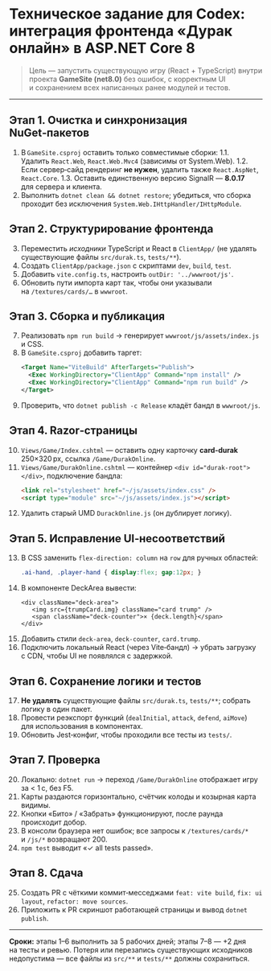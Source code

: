 # Техническое задание для Codex: интеграция фронтенда «Дурак онлайн» в ASP.NET Core 8

> Цель — запустить существующую игру (React + TypeScript) внутри проекта **GameSite (net8.0)** без ошибок, с корректным UI и сохранением всех написанных ранее модулей и тестов.

---

## Этап 1. Очистка и синхронизация NuGet‑пакетов

1. В `GameSite.csproj` оставить только совместимые сборки: 1.1. Удалить `React.Web`, `React.Web.Mvc4` (зависимы от System.Web). 1.2. Если сервер‑сайд рендеринг **не нужен**, удалить также `React.AspNet`, `React.Core`. 1.3. Оставить единственную версию SignalR — **8.0.17** для сервера и клиента.
2. Выполнить `dotnet clean && dotnet restore`; убедиться, что сборка проходит без исключения `System.Web.IHttpHandler/IHttpModule`.

## Этап 2. Структурирование фронтенда

3. Переместить *исходники* TypeScript и React в `ClientApp/` (не удалять существующие файлы `src/durak.ts`, `tests/**`).
4. Создать `ClientApp/package.json` с скриптами `dev`, `build`, `test`.
5. Добавить `vite.config.ts`, настроить `outDir: '../wwwroot/js'`.
6. Обновить пути импорта карт так, чтобы они указывали на `/textures/cards/…` в `wwwroot`.

## Этап 3. Сборка и публикация

7. Реализовать `npm run build` → генерирует `wwwroot/js/assets/index.js` и CSS.
8. В `GameSite.csproj` добавить таргет:
   ```xml
   <Target Name="ViteBuild" AfterTargets="Publish">
     <Exec WorkingDirectory="ClientApp" Command="npm install" />
     <Exec WorkingDirectory="ClientApp" Command="npm run build" />
   </Target>
   ```
9. Проверить, что `dotnet publish -c Release` кладёт бандл в `wwwroot/js`.

## Этап 4. Razor‑страницы

10. `Views/Game/Index.cshtml` — оставить одну карточку **card‑durak** 250×320 px, ссылка `/Game/DurakOnline`.
11. `Views/Game/DurakOnline.cshtml` — контейнер `<div id="durak-root"></div>`, подключение бандла:
    ```html
    <link rel="stylesheet" href="~/js/assets/index.css" />
    <script type="module" src="~/js/assets/index.js"></script>
    ```
12. Удалить старый UMD `DurackOnline.js` (он дублирует логику).

## Этап 5. Исправление UI‑несоответствий

13. В CSS заменить `flex-direction: column` на `row` для ручных областей:
    ```css
    .ai-hand, .player-hand { display:flex; gap:12px; }
    ```
14. В компоненте DeckArea вывести:
    ```tsx
    <div className="deck-area">
       <img src={trumpCard.img} className="card trump" />
       <span className="deck-counter">× {deck.length}</span>
    </div>
    ```
15. Добавить стили `deck-area`, `deck-counter`, `card.trump`.
16. Подключить локальный React (через Vite‑бандл) → убрать загрузку с CDN, чтобы UI не появлялся с задержкой.

## Этап 6. Сохранение логики и тестов

17. **Не удалять** существующие файлы `src/durak.ts`, `tests/**`; собрать логику в один пакет.
18. Провести реэкспорт функций (`dealInitial`, `attack`, `defend`, `aiMove`) для использования в компонентах.
19. Обновить Jest‑конфиг, чтобы проходили все тесты из `tests/`.

## Этап 7. Проверка

20. Локально: `dotnet run` → переход `/Game/DurakOnline` отображает игру за < 1 с, без F5.
21. Карты раздаются горизонтально, счётчик колоды и козырная карта видимы.
22. Кнопки «Бито» / «Забрать» функционируют, после раунда происходит добор.
23. В консоли браузера нет ошибок; все запросы к `/textures/cards/*` и `/js/*` возвращают 200.
24. `npm test` выводит «✓ all tests passed».

## Этап 8. Сдача

25. Создать PR с чёткими коммит‑месседжами `feat: vite build`, `fix: ui layout`, `refactor: move sources`.
26. Приложить к PR скриншот работающей страницы и вывод `dotnet publish`.

---

**Сроки:** этапы 1–6 выполнить за 5 рабочих дней; этапы 7–8 — +2 дня на тесты и ревью. Потеря или перезапись существующих исходников недопустима — все файлы из `src/**` и `tests/**` должны сохраниться.

